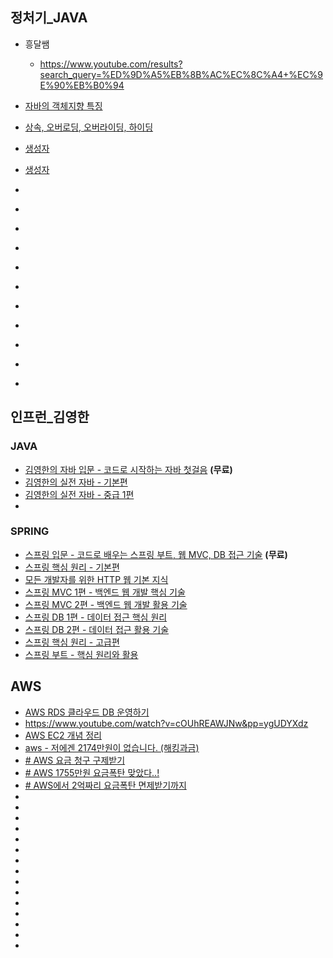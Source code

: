 
## 정처기_JAVA
- 흥달쌤
	- https://www.youtube.com/results?search_query=%ED%9D%A5%EB%8B%AC%EC%8C%A4+%EC%9E%90%EB%B0%94

- [자바의 객체지향 특징](https://www.youtube.com/watch?v=vEi-qgeIaRs&pp=ygUQ7Z2l64us7IykIOyekOuwlA%3D%3D)
- [상속, 오버로딩, 오버라이딩, 하이딩](https://www.youtube.com/watch?v=-fv7H9_bXs0&pp=ygUQ7Z2l64us7IykIOyekOuwlA%3D%3D)
- [생성자](https://www.youtube.com/watch?v=GS9Cr--ymVE&pp=ygUQ7Z2l64us7IykIOyekOuwlA%3D%3D)
- [생성자](https://www.youtube.com/watch?v=7sIbIiqHq4s&pp=ygUQ7Z2l64us7IykIOyekOuwlA%3D%3D)
- []()
- []()
- []()
- []()
- []()
- []()
- []()
- []()
- []()
- []()
- []()

## 인프런_김영한
### JAVA
- [김영한의 자바 입문 - 코드로 시작하는 자바 첫걸음](https://www.inflearn.com/course/%EA%B9%80%EC%98%81%ED%95%9C%EC%9D%98-%EC%9E%90%EB%B0%94-%EC%9E%85%EB%AC%B8) **(무료)**
- [김영한의 실전 자바 - 기본편](https://www.inflearn.com/course/%EA%B9%80%EC%98%81%ED%95%9C%EC%9D%98-%EC%8B%A4%EC%A0%84-%EC%9E%90%EB%B0%94-%EA%B8%B0%EB%B3%B8%ED%8E%B8)
- [김영한의 실전 자바 - 중급 1편](https://www.inflearn.com/course/%EA%B9%80%EC%98%81%ED%95%9C%EC%9D%98-%EC%8B%A4%EC%A0%84-%EC%9E%90%EB%B0%94-%EC%A4%91%EA%B8%89-1)
- 
### SPRING
- [스프링 입문 - 코드로 배우는 스프링 부트, 웹 MVC, DB 접근 기술](https://www.inflearn.com/course/%EC%8A%A4%ED%94%84%EB%A7%81-%EC%9E%85%EB%AC%B8-%EC%8A%A4%ED%94%84%EB%A7%81%EB%B6%80%ED%8A%B8) **(무료)**
- [스프링 핵심 원리 - 기본편](https://www.inflearn.com/course/%EC%8A%A4%ED%94%84%EB%A7%81-%ED%95%B5%EC%8B%AC-%EC%9B%90%EB%A6%AC-%EA%B8%B0%EB%B3%B8%ED%8E%B8)
- [모든 개발자를 위한 HTTP 웹 기본 지식](https://www.inflearn.com/course/http-%EC%9B%B9-%EB%84%A4%ED%8A%B8%EC%9B%8C%ED%81%AC)
- [스프링 MVC 1편 - 백엔드 웹 개발 핵심 기술](https://www.inflearn.com/course/%EC%8A%A4%ED%94%84%EB%A7%81-mvc-1)
- [스프링 MVC 2편 - 백엔드 웹 개발 활용 기술](https://www.inflearn.com/course/%EC%8A%A4%ED%94%84%EB%A7%81-mvc-2)
- [스프링 DB 1편 - 데이터 접근 핵심 원리](https://www.inflearn.com/course/%EC%8A%A4%ED%94%84%EB%A7%81-db-1)
- [스프링 DB 2편 - 데이터 접근 활용 기술](https://www.inflearn.com/course/%EC%8A%A4%ED%94%84%EB%A7%81-db-2)
- [스프링 핵심 원리 - 고급편](https://www.inflearn.com/course/%EC%8A%A4%ED%94%84%EB%A7%81-%ED%95%B5%EC%8B%AC-%EC%9B%90%EB%A6%AC-%EA%B3%A0%EA%B8%89%ED%8E%B8)
- [스프링 부트 - 핵심 원리와 활용](https://www.inflearn.com/course/%EC%8A%A4%ED%94%84%EB%A7%81%EB%B6%80%ED%8A%B8-%ED%95%B5%EC%8B%AC%EC%9B%90%EB%A6%AC-%ED%99%9C%EC%9A%A9)



## AWS
- [AWS RDS 클라우드 DB 운영하기](https://velog.io/@juhyeon1114/AWS-RDS-%EB%82%98%EC%9D%98-DB-%EC%9A%B4%EC%98%81%ED%95%98%EA%B8%B0)
- https://www.youtube.com/watch?v=cOUhREAWJNw&pp=ygUDYXdz
- [ AWS EC2 개념 정리](https://velog.io/@server30sopt/AWS-EC2-%EA%B0%9C%EB%85%90-%EC%A0%95%EB%A6%AC)
- [aws - 저에겐 2174만원이 없습니다. (해킹과금)](https://velog.io/@gmtmoney2357/aws-%EC%A0%80%EC%97%90%EA%B2%90-2174%EB%A7%8C%EC%9B%90%EC%9D%B4-%EC%97%86%EC%8A%B5%EB%8B%88%EB%8B%A4.-%ED%95%B4%ED%82%B9%EA%B3%BC%EA%B8%88)
- [# AWS 요금 청구 구제받기](https://velog.io/@kimphysicsman/AWS-%EC%9A%94%EA%B8%88-%EC%B2%AD%EA%B5%AC-%EA%B5%AC%EC%A0%9C%EB%B0%9B%EA%B8%B0)
- [# AWS 1755만원 요금폭탄 맞았다..!](https://velog.io/@ysung327/AWS-1700%EB%A7%8C%EC%9B%90-%EC%9A%94%EA%B8%88%ED%8F%AD%ED%83%84-%EB%A7%9E%EC%95%98%EB%8B%A4)
- [# AWS에서 2억짜리 요금폭탄 면제받기까지](https://velog.io/@kandy1002/AWS%EC%97%90%EC%84%9C-2%EC%96%B5%EC%A7%9C%EB%A6%AC-%EC%9A%94%EA%B8%88%ED%8F%AD%ED%83%84-%EB%A9%B4%EC%A0%9C%EB%B0%9B%EA%B8%B0%EA%B9%8C%EC%A7%80)
- []()
- []()
- []()
- []()
- []()
- []()
- []()
- []()
- []()
- []()
- []()
- []()
- []()
- []()
- []()